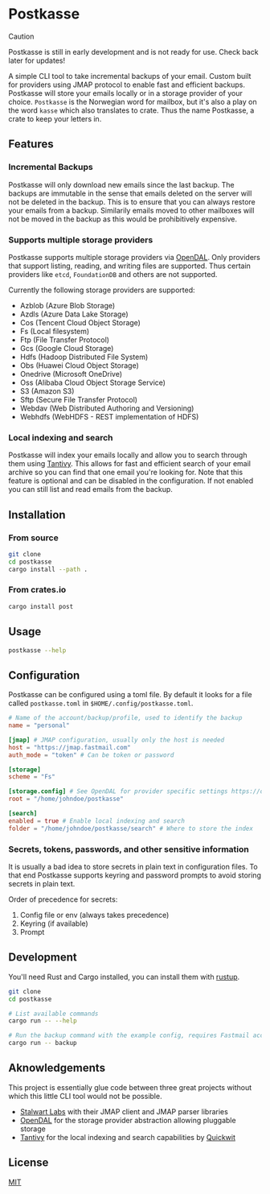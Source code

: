 # Postkasse

<!-- Insert nice HTML with warning about work in progress status -->


> [!CAUTION]
> Postkasse is still in early development and is not ready for use.
> Check back later for updates!


A simple CLI tool to take incremental backups of your email.
Custom built for providers using JMAP protocol to enable fast and efficient backups.
Postkasse will store your emails locally or in a storage provider of your choice.
`Postkasse` is the Norwegian word for mailbox, but it's also a play on the word `kasse` which also translates to crate.
Thus the name Postkasse, a crate to keep your letters in.


## Features

### Incremental Backups

Postkasse will only download new emails since the last backup.
The backups are immutable in the sense that emails deleted on the server will not be deleted in the backup.
This is to ensure that you can always restore your emails from a backup.
Similarily emails moved to other mailboxes will not be moved in the backup as this would be prohibitively expensive.

### Supports multiple storage providers

Postkasse supports multiple storage providers via [OpenDAL](https://opendal.apache.org/).
Only providers that support listing, reading, and writing files are supported.
Thus certain providers like `etcd`, `FoundationDB` and others are not supported.

Currently the following storage providers are supported:

- Azblob (Azure Blob Storage)
- Azdls (Azure Data Lake Storage)
- Cos (Tencent Cloud Object Storage)
- Fs (Local filesystem)
- Ftp (File Transfer Protocol)
- Gcs (Google Cloud Storage)
- Hdfs (Hadoop Distributed File System)
- Obs (Huawei Cloud Object Storage)
- Onedrive (Microsoft OneDrive)
- Oss (Alibaba Cloud Object Storage Service)
- S3 (Amazon S3)
- Sftp (Secure File Transfer Protocol)
- Webdav (Web Distributed Authoring and Versioning)
- Webhdfs (WebHDFS - REST implementation of HDFS)


### Local indexing and search

Postkasse will index your emails locally and allow you to search through them using [Tantivy](https://github.com/quickwit-oss/tantivy).
This allows for fast and efficient search of your email archive so you can find that one email you're looking for.
Note that this feature is optional and can be disabled in the configuration.
If not enabled you can still list and read emails from the backup.


## Installation

### From source

```bash
git clone
cd postkasse
cargo install --path .
```

### From crates.io

```bash
cargo install post
```

## Usage


```bash
postkasse --help
```


## Configuration

Postkasse can be configured using a toml file.
By default it looks for a file called `postkasse.toml` in `$HOME/.config/postkasse.toml`.


```toml
# Name of the account/backup/profile, used to identify the backup
name = "personal"

[jmap] # JMAP configuration, usually only the host is needed
host = "https://jmap.fastmail.com"
auth_mode = "token" # Can be token or password

[storage]
scheme = "Fs"

[storage.config] # See OpenDAL for provider specific settings https://opendal.apache.org/
root = "/home/johndoe/postkasse"

[search]
enabled = true # Enable local indexing and search
folder = "/home/johndoe/postkasse/search" # Where to store the index
```

### Secrets, tokens, passwords, and other sensitive information

It is usually a bad idea to store secrets in plain text in configuration files.
To that end Postkasse supports keyring and password prompts to avoid storing secrets in plain text.

Order of precedence for secrets:

1. Config file or env (always takes precedence)
2. Keyring (if available)
3. Prompt


## Development

You'll need Rust and Cargo installed, you can install them with [rustup](https://rustup.rs/).

```bash
git clone
cd postkasse

# List available commands
cargo run -- --help

# Run the backup command with the example config, requires Fastmail account and token
cargo run -- backup
```

## Aknowledgements

This project is essentially glue code between three great projects without which this little CLI tool would not be possible.

- [Stalwart Labs](https://stalw.art/) with their JMAP client and JMAP parser libraries 
- [OpenDAL](https://opendal.apache.org/) for the storage provider abstraction allowing pluggable storage
- [Tantivy](https://github.com/quickwit-oss/tantivy) for the local indexing and search capabilities by [Quickwit](https://quickwit.io/)


## License

[MIT](https://choosealicense.com/licenses/mit/)